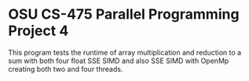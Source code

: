 # OSU CS-475 Parallel Programming Project 4

This program tests the runtime of array multiplication and reduction to a sum
with both four float SSE SIMD and also SSE SIMD with OpenMp creating both two
and four threads.